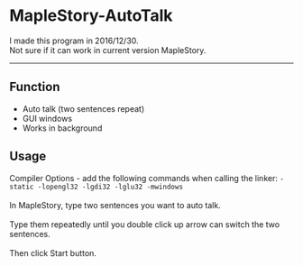 # MapleStory-AutoTalk
<p>I made this program in 2016/12/30.<br>
Not sure if it can work in current version MapleStory.</p>
<hr>
<h2>Function</h2>
<ul>
<li>Auto talk (two sentences repeat)</li>
<li>GUI windows</li>
<li>Works in background</li>
</ul>
<h2>Usage</h2>
<p>
Compiler Options - add the following commands when calling the linker:
<code>-static -lopengl32 -lgdi32 -lglu32 -mwindows</code><br><br>
In MapleStory, type two sentences you want to auto talk.<br><br>
Type them repeatedly until you double click up arrow can switch the two sentences.<br><br>
Then click Start button.
</p>
